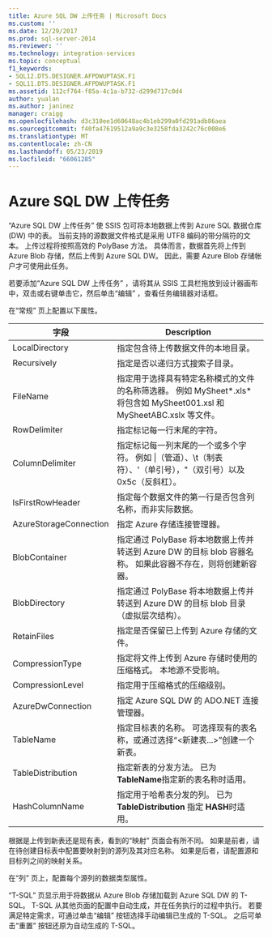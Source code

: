 ```yaml
---
title: Azure SQL DW 上传任务 | Microsoft Docs
ms.custom: ''
ms.date: 12/29/2017
ms.prod: sql-server-2014
ms.reviewer: ''
ms.technology: integration-services
ms.topic: conceptual
f1_keywords:
- SQL12.DTS.DESIGNER.AFPDWUPTASK.F1
- SQL11.DTS.DESIGNER.AFPDWUPTASK.F1
ms.assetid: 112cf764-f85a-4c1a-b732-d299d717c0d4
author: yualan
ms.author: janinez
manager: craigg
ms.openlocfilehash: d3c310ee1d60648ac4b1eb299a0fd291adb86aea
ms.sourcegitcommit: f40fa47619512a9a9c3e3258fda3242c76c008e6
ms.translationtype: MT
ms.contentlocale: zh-CN
ms.lasthandoff: 05/23/2019
ms.locfileid: "66061285"
---
```

# <a name="azure-sql-dw-upload-task"></a>Azure SQL DW 上传任务
“Azure SQL DW 上传任务”  使 SSIS 包可将本地数据上传到 Azure SQL 数据仓库 (DW) 中的表。 当前支持的源数据文件格式是采用 UTF8 编码的带分隔符的文本。 上传过程将按照高效的 PolyBase 方法。 具体而言，数据首先将上传到 Azure Blob 存储，然后上传到 Azure SQL DW。 因此，需要 Azure Blob 存储帐户才可使用此任务。

若要添加“Azure SQL DW 上传任务” ，请将其从 SSIS 工具栏拖放到设计器画布中，双击或右键单击它，然后单击“编辑”  ，查看任务编辑器对话框。

在“常规”  页上配置以下属性。

字段|Description
-----|-----------
LocalDirectory|指定包含待上传数据文件的本地目录。
Recursively|指定是否以递归方式搜索子目录。
FileName|指定用于选择具有特定名称模式的文件的名称筛选器。 例如 MySheet\*.xls\* 将包含如 MySheet001.xsl 和 MySheetABC.xslx 等文件。
RowDelimiter|指定标记每一行末尾的字符。
ColumnDelimiter|指定标记每一列末尾的一个或多个字符。 例如 &#124;（管道）、\t（制表符）、'（单引号），"（双引号）以及 0x5c（反斜杠）。
IsFirstRowHeader|指定每个数据文件的第一行是否包含列名称，而非实际数据。
AzureStorageConnection|指定 Azure 存储连接管理器。
BlobContainer|指定通过 PolyBase 将本地数据上传并转送到 Azure DW 的目标 blob 容器名称。 如果此容器不存在，则将创建新容器。
BlobDirectory|指定通过 PolyBase 将本地数据上传并转送到 Azure DW 的目标 blob 目录（虚拟层次结构）。
RetainFiles|指定是否保留已上传到 Azure 存储的文件。
CompressionType|指定将文件上传到 Azure 存储时使用的压缩格式。 本地源不受影响。
CompressionLevel|指定用于压缩格式的压缩级别。
AzureDwConnection|指定 Azure SQL DW 的 ADO.NET 连接管理器。
TableName|指定目标表的名称。 可选择现有的表名称，或通过选择“\<新建表...>”创建一个新表。
TableDistribution|指定新表的分发方法。 已为 **TableName**指定新的表名称时适用。
HashColumnName|指定用于哈希表分发的列。 已为 **TableDistribution** 指定 **HASH**时适用。

根据是上传到新表还是现有表，看到的“映射”  页面会有所不同。 如果是前者，请在待创建目标表中配置要映射到的源列及其对应名称。 如果是后者，请配置源和目标列之间的映射关系。

在“列”  页上，配置每个源列的数据类型属性。

“T-SQL”  页显示用于将数据从 Azure Blob 存储加载到 Azure SQL DW 的 T-SQL。 T-SQL 从其他页面的配置中自动生成，并在任务执行的过程中执行。 若要满足特定需求，可通过单击“编辑”  按钮选择手动编辑已生成的 T-SQL。 之后可单击“重置”  按钮还原为自动生成的 T-SQL。
